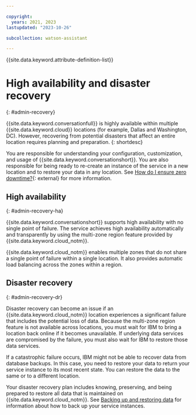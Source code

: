 ```yaml
---

copyright:
  years: 2021, 2023
lastupdated: "2023-10-26"

subcollection: watson-assistant

---
```


{{site.data.keyword.attribute-definition-list}}

# High availability and disaster recovery
{: #admin-recovery}

{{site.data.keyword.conversationfull}} is highly available within multiple {{site.data.keyword.cloud}} locations (for example, Dallas and Washington, DC). However, recovering from potential disasters that affect an entire location requires planning and preparation.
{: shortdesc}

You are responsible for understanding your configuration, customization, and usage of {{site.data.keyword.conversationshort}}. You are also responsible for being ready to re-create an instance of the service in a new location and to restore your data in any location. See [How do I ensure zero downtime?](/docs/overview?topic=overview-zero-downtime#zero-downtime){: external} for more information.

## High availability
{: #admin-recovery-ha}

{{site.data.keyword.conversationshort}} supports high availability with no single point of failure. The service achieves high availability automatically and transparently by using the multi-zone region feature provided by {{site.data.keyword.cloud_notm}}.

{{site.data.keyword.cloud_notm}} enables multiple zones that do not share a single point of failure within a single location. It also provides automatic load balancing across the zones within a region.

## Disaster recovery
{: #admin-recovery-dr}

Disaster recovery can become an issue if an {{site.data.keyword.cloud_notm}} location experiences a significant failure that includes the potential loss of data. Because the multi-zone region feature is not available across locations, you must wait for IBM to bring a location back online if it becomes unavailable. If underlying data services are compromised by the failure, you must also wait for IBM to restore those data services.

If a catastrophic failure occurs, IBM might not be able to recover data from database backups. In this case, you need to restore your data to return your service instance to its most recent state. You can restore the data to the same or to a different location.

Your disaster recovery plan includes knowing, preserving, and being prepared to restore all data that is maintained on {{site.data.keyword.cloud_notm}}. See [Backing up and restoring data](/docs/watson-assistant?topic=watson-assistant-admin-backup-restore) for information about how to back up your service instances.

